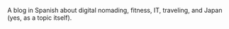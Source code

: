 A blog in Spanish about digital nomading, fitness, IT, traveling, and Japan (yes, as a topic itself).
